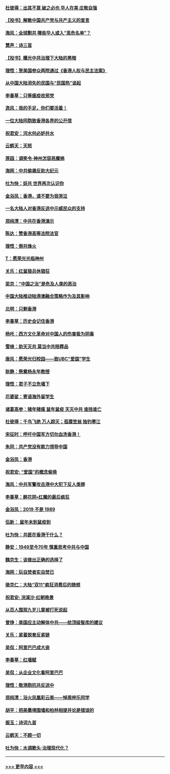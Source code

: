 #### [杜彼得：出其不意 破之必也 华人在美 庄敬自强](../pages/nsc993/n11679554.md?t=11261244) 
#### [【投书】解散中国共产党与共产主义的宣言](../pages/nsc993/n11679177.md?t=11261244) 
#### [海风：全球剿共 哪些华人或入“高危名单”？](../pages/nsc993/n11678617.md?t=11261244) 
#### [慧声：诗三首](../pages/nsc993/n11678848.md?t=11261244) 
#### [【投书】曝光中共治理下大陆的黑暗](../pages/nsc993/n11678674.md?t=11261244) 
#### [理悟：贺美国参众两院通过《香港人权与民主法案》](../pages/nsc993/n11678104.md?t=11261244) 
#### [从中国大陆消失的民国与“民国热”谈起](../pages/nsc993/n11678075.md?t=11261244) 
#### [李春草：只等瘟疫收邪党](../pages/nsc993/n11677308.md?t=11261244) 
#### [逸风：我的手足，你们要活着！](../pages/nsc993/n11676352.md?t=11261244) 
#### [一位大陆同胞致香港各界的公开信](../pages/nsc993/n11675761.md?t=11261244) 
#### [祝君安：河水何必妒井水](../pages/nsc993/n11675746.md?t=11261244) 
#### [云鹤天：天怒](../pages/nsc993/n11675718.md?t=11261244) 
#### [莲园：调笑令‧神州怎容恶魔祸](../pages/nsc993/n11675648.md?t=11261244) 
#### [海网：中共偷袭反助大纪元](../pages/nsc993/n11673515.md?t=11261244) 
#### [吐为快：妖共 世界再次认识你](../pages/nsc993/n11673506.md?t=11261244) 
#### [金浴凤：香港，请不要为我哭泣](../pages/nsc993/n11673248.md?t=11261244) 
#### [一名大陆人对香港反送中示威民众的支持](../pages/nsc993/n11672615.md?t=11261244) 
#### [郑纯清：中共在香港演示](../pages/nsc993/n11670539.md?t=11261244) 
#### [陈达：赞香港高等法院法官](../pages/nsc993/n11669542.md?t=11261244) 
#### [理悟：倒共烽火](../pages/nsc993/n11668844.md?t=11261244) 
#### [T：愿荣光光临神州](../pages/nsc993/n11668421.md?t=11261244) 
#### [关乐：红鼠狼兵休猖狂](../pages/nsc993/n11668378.md?t=11261244) 
#### [梁京：“中国之治”是危及人类的恶治](../pages/nsc993/n11668328.md?t=11261244) 
#### [中国大陆推动陆港澳融合策略作为及其影响](../pages/nsc993/n11668157.md?t=11261244) 
#### [北明：只剩香港](../pages/nsc993/n11668002.md?t=11261244) 
#### [李春草：历史会记住香港](../pages/nsc993/n11667927.md?t=11261244) 
#### [杨吒：西方文化革命对中国人的伤害极为阴毒](../pages/nsc993/n11664521.md?t=11261244) 
#### [雪绮：助天灭共 莫当中共陪葬品](../pages/nsc993/n11662650.md?t=11261244) 
#### [唐风：愿荣光归校园——致UBC“爱国”学生](../pages/nsc993/n11662194.md?t=11261244) 
#### [耿静：祭奠杨永年教授](../pages/nsc993/n11662514.md?t=11261244) 
#### [理悟：君子不立危墙下](../pages/nsc993/n11662172.md?t=11261244) 
#### [花婆娑：寄语海外留学生](../pages/nsc993/n11662121.md?t=11261244) 
#### [诸葛高参：猪年猪瘟 鼠年鼠疫 天灭中共 谁挡谁亡](../pages/nsc993/n11661980.md?t=11261244) 
#### [杜彼得：千鸟飞绝 万人踪灭；孤蓑笠翁 独钓寒江](../pages/nsc993/n11661170.md?t=11261244) 
#### [宋征时：呼吁中国军方切勿血洗香港！](../pages/nsc993/n11415318.md?t=11261244) 
#### [朱同：共产党没有能力领导中国](../pages/nsc993/n11660421.md?t=11261244) 
#### [金浴凤：香港](../pages/nsc993/n11660419.md?t=11261244) 
#### [祝君安: “爱国”的概念偷换](../pages/nsc993/n11659706.md?t=11261244) 
#### [海风：中共军警攻击港中大犯下反人类罪](../pages/nsc993/n11659632.md?t=11261244) 
#### [李春草：醉花阴•红魔的最后疯狂](../pages/nsc993/n11659287.md?t=11261244) 
#### [金浴凤：2019 不是 1989](../pages/nsc993/n11657663.md?t=11261244) 
#### [伍新： 鼠年未到鼠疫到](../pages/nsc993/n11655098.md?t=11261244) 
#### [吐为快：共匪在香港干什么？](../pages/nsc993/n11654891.md?t=11261244) 
#### [静安：1949至今70年 慎重思考中共与中国](../pages/nsc993/n11651244.md?t=11261244) 
#### [魏京生：该做出正确的选择了](../pages/nsc993/n11653084.md?t=11261244) 
#### [海网：玩自焚者实自焚已](../pages/nsc993/n11652423.md?t=11261244) 
#### [骆克仁：大陆“双11”疯狂消费后的随想](../pages/nsc993/n11652305.md?t=11261244) 
#### [祝君安: 浣溪沙·红朝晚景](../pages/nsc993/n11652258.md?t=11261244) 
#### [从百人围观九岁儿童被打死说起](../pages/nsc993/n11651030.md?t=11261244) 
#### [曾铮：美国应主动解体中共——给顶级智库的建议](../pages/nsc993/n11649888.md?t=11261244) 
#### [关乐：紧着脱套反紧链](../pages/nsc993/n11649069.md?t=11261244) 
#### [吴侃：阿里巴巴成大盗](../pages/nsc993/n11645523.md?t=11261244) 
#### [李春草：红墙赋](../pages/nsc993/n11646389.md?t=11261244) 
#### [吴侃：从企业文化看阿里巴巴](../pages/nsc993/n11645476.md?t=11261244) 
#### [理悟：敬港胞抗共反送中](../pages/nsc993/n11645466.md?t=11261244) 
#### [郑纯清：浴火凤凰彩云美——悼周梓乐同学](../pages/nsc993/n11645155.md?t=11261244) 
#### [胡平：把美墨境围墙和柏林相提并论是错误的](../pages/nsc993/n11645134.md?t=11261244) 
#### [振玉：诗词九首](../pages/nsc993/n11644081.md?t=11261244) 
#### [云鹤天：不顾一切](../pages/nsc993/n11643508.md?t=11261244) 
#### [吐为快：水调歌头·治理现代化？](../pages/nsc993/n11643485.md?t=11261244) 

----
#### [ >>> 更早内容 <<< ](../indexes/nsc993-earlier.md)
